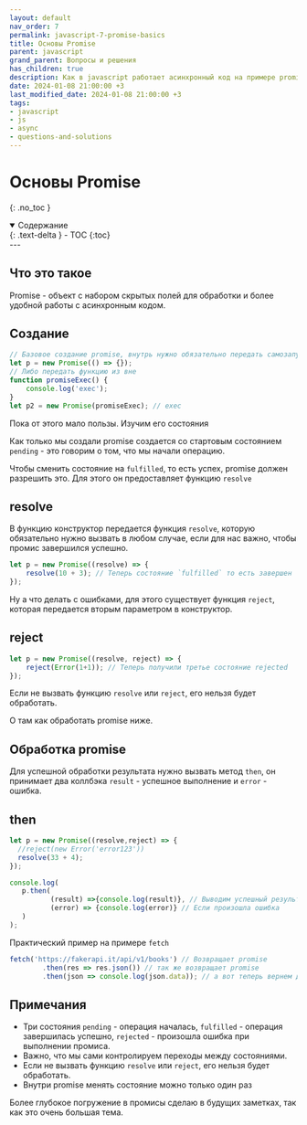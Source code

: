 ```yaml
---
layout: default
nav_order: 7
permalink: javascript-7-promise-basics
title: Основы Promise
parent: javascript
grand_parent: Вопросы и решения
has_children: true
description: Как в javascript работает асинхронный код на примере promise
date: 2024-01-08 21:00:00 +3
last_modified_date: 2024-01-08 21:00:00 +3
tags:
- javascript
- js
- async
- questions-and-solutions
---
```


# Основы Promise
{: .no_toc }

<details open markdown="block">
  <summary>
    Содержание
  </summary>
  {: .text-delta }
- TOC
{:toc}
</details>
---

## Что это такое

Promise - объект c набором скрытых полей для обработки и более удобной работы с асинхронным кодом.

## Создание

````javascript
// Базовое создание promise, внутрь нужно обязательно передать самозапускающиеся функцию
let p = new Promise(() => {});
// Либо передать функцию из вне
function promiseExec() {
    console.log('exec');
}
let p2 = new Promise(promiseExec); // exec
````

Пока от этого мало пользы. Изучим его состояния

Как только мы создали promise создается со стартовым состоянием `pending` - это говорим о том, что мы начали операцию.

Чтобы сменить состояние на `fulfilled`, то есть успех, promise должен разрешить это. Для этого он предоставляет функцию `resolve`

## resolve

В функцию конструктор передается функция `resolve`, которую обязательно нужно вызвать в любом случае, если для нас важно,
чтобы промис завершился успешно.

````javascript
let p = new Promise((resolve) => {
    resolve(10 + 3); // Теперь состояние `fulfilled` то есть завершен
});
````

Ну а что делать с ошибками, для этого существует функция `reject`, которая передается вторым параметром в конструктор.

## reject

````javascript
let p = new Promise((resolve, reject) => {
    reject(Error(1+1)); // Теперь получили третье состояние rejected
});
````
 
Если не вызвать функцию `resolve` или `reject`, его нельзя будет обработать.

О там как обработать promise ниже.
 
## Обработка promise

Для успешной обработки результата нужно вызвать метод `then`, он принимает два коллбэка `result` - успешное выполнение и `error` - ошибка.

## then

````javascript
let p = new Promise((resolve,reject) => {
  //reject(new Error('error123'))
  resolve(33 + 4);
});

console.log(
   p.then(
          (result) =>{console.log(result)}, // Выводим успешный результат
          (error) => {console.log(error)} // Если произошла ошибка
   )
);
````
 
Практический пример на примере `fetch` 

````javascript
fetch('https://fakerapi.it/api/v1/books') // Возвращает promise
        .then(res => res.json()) // так же возвращает promise
        .then(json => console.log(json.data)); // а вот теперь вернем данные
````

## Примечания

- Три состояния `pending` - операция началась, `fulfilled` - операция завершилась успешно, `rejected` - произошла ошибка при выполнении промиса.
- Важно, что мы сами контролируем переходы между состояниями.
- Если не вызвать функцию `resolve` или `reject`, его нельзя будет обработать.
- Внутри promise менять состояние можно только один раз

Более глубокое погружение в промисы сделаю в будущих заметках, так как это очень большая тема.






